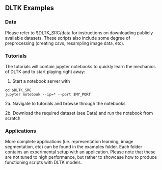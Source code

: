 ## DLTK Examples


### Data
Please refer to $DLTK_SRC/data for instructions on downloading publicly available datasets. These scripts also include some degree of preprocessing (creating csvs, resampling image data, etc). 


### Tutorials
The tutorials will contain jupyter notebooks to quickly learn the mechanics of DLTK and to start playing right away:


1. Start a notebook server with
```shell
cd $DLTK_SRC
jupyter notebook --ip=* --port $MY_PORT
```
 
2a. Navigate to tutorials and browse through the notebooks 

2b. Download the required dataset (see Data) and run the notebook from scratch


### Applications
More complete applications (i.e. representation learning, image segmentation, etc) can be found in the examples folder. Each folder contains an experimental setup with an application. Please note that these are not tuned to high performance, but rather to showcase how to produce functioning scripts with DLTK models.